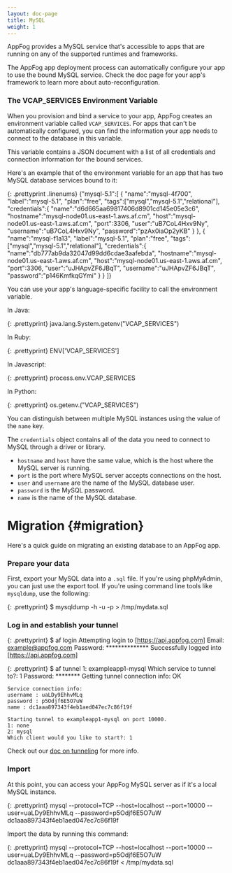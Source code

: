 ```yaml
---
layout: doc-page
title: MySQL
weight: 1
---
```


AppFog provides a MySQL service that's accessible to apps that are running on any of the supported runtimes and frameworks. 

The AppFog app deployment process can automatically configure your app to use the bound MySQL service. Check the doc page for your app's framework to learn more about auto-reconfiguration. 

### The VCAP\_SERVICES Environment Variable

When you provision and bind a service to your app, AppFog creates an environment variable called `VCAP_SERVICES`. For apps that can't be automatically configured, you can find the information your app needs to connect to the database in this variable.

This variable contains a JSON document with a list of all credentials and connection information for the bound services.

Here's an example that of the environment variable for an app that has two MySQL database services bound to it:

{: .prettyprint .linenums}
    {"mysql-5.1":[
        {
                "name":"mysql-4f700",
                "label":"mysql-5.1",
                "plan":"free",
                "tags":["mysql","mysql-5.1","relational"],
                "credentials":{
                "name":"d6d665aa69817406d8901cd145e05e3c6",
                "hostname":"mysql-node01.us-east-1.aws.af.cm",
                "host":"mysql-node01.us-east-1.aws.af.cm",
                "port":3306,
                "user":"uB7CoL4Hxv9Ny",
                "username":"uB7CoL4Hxv9Ny",
                "password":"pzAx0iaOp2yKB"
            }
        },
        {
                "name":"mysql-f1a13",
                "label":"mysql-5.1",
                "plan":"free",
                "tags":["mysql","mysql-5.1","relational"],
                "credentials":{
                "name":"db777ab9da32047d99dd6cdae3aafebda",
                "hostname":"mysql-node01.us-east-1.aws.af.cm",
                "host":"mysql-node01.us-east-1.aws.af.cm",
                "port":3306,
                "user":"uJHApvZF6JBqT",
                "username":"uJHApvZF6JBqT",
                "password":"p146KmfkqGYmi"
            }
        }
    ]}

You can use your app's language-specific facility to call the environment variable.

In Java:

{: .prettyprint}
    java.lang.System.getenv("VCAP_SERVICES")

In Ruby:

{: .prettyprint}
    ENV['VCAP_SERVICES']

In Javascript:

{: .prettyprint}
    process.env.VCAP_SERVICES

In Python:

{: .prettyprint}
    os.getenv.("VCAP_SERVICES")

You can distinguish between multiple MySQL instances using the  value of the `name` key.

The `credentials` object contains all of the data you need to connect to MySQL through a driver or library.

* `hostname` and `host` have the same value, which is the host where the MySQL server is running.
* `port` is the port where MySQL server accepts connections on the host.
* `user` and `username` are the name of the MySQL database user.
* `password` is the MySQL password.
* `name` is the name of the MySQL database.

# Migration {#migration}

Here's a quick guide on migrating an existing database to an AppFog app. 

### Prepare your data

First, export your MySQL data into a `.sql` file. If you're using phpMyAdmin, you can just use the export tool. If you're using command line tools like `mysqldump`, use the following:

{: .prettyprint}
	$ mysqldump -h <hostname> -u <username> -p<Password> <database> > /tmp/mydata.sql

### Log in and establish your tunnel

{: .prettyprint}
	$ af login
	Attempting login to [https://api.appfog.com]
	Email: example@appfog.com
	Password: **************
	Successfully logged into [https://api.appfog.com]

{: .prettyprint}
	$ af tunnel
	1: exampleapp1-mysql
	Which service to tunnel to?: 1
	Password: ********
	Getting tunnel connection info: OK

	Service connection info:
	username : uaLDy9EhhvMLq
	password : p5Odjf6E5O7uW
	name : dc1aaa897343f4eb1aed047ec7c86f19f

	Starting tunnel to exampleapp1-mysql on port 10000.
	1: none
	2: mysql
	Which client would you like to start?: 1

Check out our [doc on tunneling](/services/tunneling) for more info.

### Import

At this point, you can access your AppFog MySQL server as if it's a local MySQL instance.

{: .prettyprint}
	mysql --protocol=TCP --host=localhost --port=10000 --user=uaLDy9EhhvMLq --password=p5Odjf6E5O7uW dc1aaa897343f4eb1aed047ec7c86f19f

Import the data by running this command:

{: .prettyprint}
	mysql --protocol=TCP --host=localhost --port=10000 --user=uaLDy9EhhvMLq --password=p5Odjf6E5O7uW dc1aaa897343f4eb1aed047ec7c86f19f < /tmp/mydata.sql
